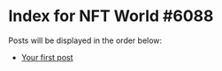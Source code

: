 # Index for NFT World #6088
Posts will be displayed in the order below:

- [Your first post](./001-first.md)

